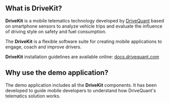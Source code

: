 ## What is DriveKit?

**DriveKit** is a mobile telematics technology developed by [DriveQuant](https://www.drivequant.com/) based on smartphone sensors to analyze vehicle trips and evaluate the influence of driving style on safety and fuel consumption.

The **DriveKit** is a flexible software suite for creating mobile applications to engage, coach and improve drivers.

**DriveKit** installation guidelines are available online: [docs.drivequant.com](https://docs.drivequant.com)

## Why use the demo application?

The demo application includes all the **DriveKit** components. It has been developed to guide mobile developers to understand how DriveQuant's telematics solution works.
